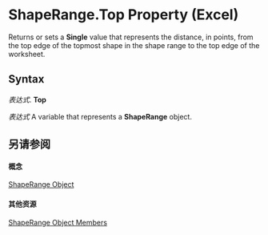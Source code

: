 
# ShapeRange.Top Property (Excel)

Returns or sets a  **Single** value that represents the distance, in points, from the top edge of the topmost shape in the shape range to the top edge of the worksheet.


## Syntax

 _表达式_. **Top**

 _表达式_ A variable that represents a **ShapeRange** object.


## 另请参阅


#### 概念


[ShapeRange Object](e1b8229c-73a0-4a77-5e00-4bcec9032260.md)
#### 其他资源


[ShapeRange Object Members](http://msdn.microsoft.com/library/1d1950c5-32ac-dfc0-8c19-07159a29a2a0%28Office.15%29.aspx)